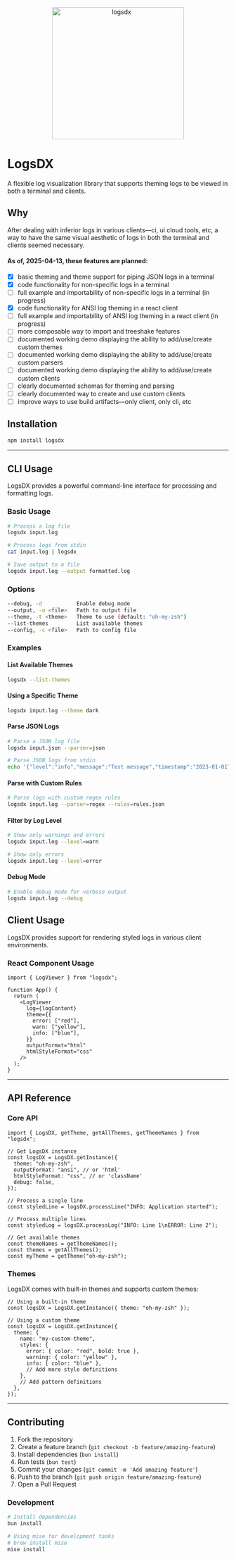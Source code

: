 <div align="center"><img alt="logsdx" width="300" src="https://github.com/user-attachments/assets/cc2a3b55-5bfd-44e8-a330-bfa146b50059" /></div>

# LogsDX

A flexible log visualization library that supports theming logs to be viewed in both a terminal and clients.

## Why

After dealing with inferior logs in various clients—ci, ui cloud tools, etc, a way to have the same visual aesthetic of logs in both the terminal and clients seemed necessary.

#### As of, 2025-04-13, these features are planned:

- [x] basic theming and theme support for piping JSON logs in a terminal
- [x] code functionality for non-specific logs in a terminal
- [ ] full example and importability of non-specific logs in a terminal (in progress)
- [x] code functionality for ANSI log theming in a react client
- [ ] full example and importability of ANSI log theming in a react client (in progress)
- [ ] more composable way to import and treeshake features
- [ ] documented working demo displaying the ability to add/use/create custom themes
- [ ] documented working demo displaying the ability to add/use/create custom parsers
- [ ] documented working demo displaying the ability to add/use/create custom clients
- [ ] clearly documented schemas for theming and parsing
- [ ] clearly documented way to create and use custom clients
- [ ] improve ways to use build artifacts—only client, only cli, etc

## Installation

```bash
npm install logsdx
```

---

## CLI Usage

LogsDX provides a powerful command-line interface for processing and formatting logs.

### Basic Usage

```bash
# Process a log file
logsdx input.log

# Process logs from stdin
cat input.log | logsdx

# Save output to a file
logsdx input.log --output formatted.log
```

### Options

```bash
--debug, -d           Enable debug mode
--output, -o <file>   Path to output file
--theme, -t <theme>   Theme to use (default: "oh-my-zsh")
--list-themes         List available themes
--config, -c <file>   Path to config file
```

### Examples

#### List Available Themes

```bash
logsdx --list-themes
```

#### Using a Specific Theme

```bash
logsdx input.log --theme dark
```

#### Parse JSON Logs

```bash
# Parse a JSON log file
logsdx input.json --parser=json

# Parse JSON logs from stdin
echo '{"level":"info","message":"Test message","timestamp":"2023-01-01T00:00:00.000Z"}' | logsdx --parser=json
```

#### Parse with Custom Rules

```bash
# Parse logs with custom regex rules
logsdx input.log --parser=regex --rules=rules.json
```

#### Filter by Log Level

```bash
# Show only warnings and errors
logsdx input.log --level=warn

# Show only errors
logsdx input.log --level=error
```

#### Debug Mode

```bash
# Enable debug mode for verbose output
logsdx input.log --debug
```

## Client Usage

LogsDX provides support for rendering styled logs in various client environments.

### React Component Usage

```tsx
import { LogViewer } from "logsdx";

function App() {
  return (
    <LogViewer
      log={logContent}
      theme={{
        error: ["red"],
        warn: ["yellow"],
        info: ["blue"],
      }}
      outputFormat="html"
      htmlStyleFormat="css"
    />
  );
}
```

---

## API Reference

### Core API

```tsx
import { LogsDX, getTheme, getAllThemes, getThemeNames } from "logsdx";

// Get LogsDX instance
const logsDX = LogsDX.getInstance({
  theme: "oh-my-zsh",
  outputFormat: "ansi", // or 'html'
  htmlStyleFormat: "css", // or 'className'
  debug: false,
});

// Process a single line
const styledLine = logsDX.processLine("INFO: Application started");

// Process multiple lines
const styledLog = logsDX.processLog("INFO: Line 1\nERROR: Line 2");

// Get available themes
const themeNames = getThemeNames();
const themes = getAllThemes();
const myTheme = getTheme("oh-my-zsh");
```

### Themes

LogsDX comes with built-in themes and supports custom themes:

```tsx
// Using a built-in theme
const logsDX = LogsDX.getInstance({ theme: "oh-my-zsh" });

// Using a custom theme
const logsDX = LogsDX.getInstance({
  theme: {
    name: "my-custom-theme",
    styles: {
      error: { color: "red", bold: true },
      warning: { color: "yellow" },
      info: { color: "blue" },
      // Add more style definitions
    },
    // Add pattern definitions
  },
});
```

---

## Contributing

1. Fork the repository
2. Create a feature branch (`git checkout -b feature/amazing-feature`)
3. Install dependencies (`bun install`)
4. Run tests (`bun test`)
5. Commit your changes (`git commit -m 'Add amazing feature'`)
6. Push to the branch (`git push origin feature/amazing-feature`)
7. Open a Pull Request

### Development

```bash
# Install dependencies
bun install

# Using mise for development tasks
# brew install mise
mise install
```
